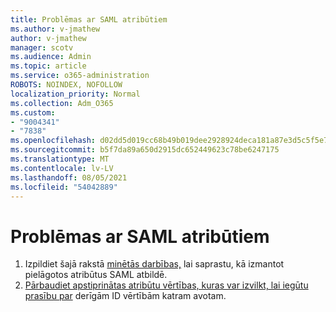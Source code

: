 ```yaml
---
title: Problēmas ar SAML atribūtiem
ms.author: v-jmathew
author: v-jmathew
manager: scotv
ms.audience: Admin
ms.topic: article
ms.service: o365-administration
ROBOTS: NOINDEX, NOFOLLOW
localization_priority: Normal
ms.collection: Adm_O365
ms.custom:
- "9004341"
- "7838"
ms.openlocfilehash: d02dd5d019cc68b49b019dee2928924deca181a87e3d5c5f5e7689a8eb5664e2
ms.sourcegitcommit: b5f7da89a650d2915dc652449623c78be6247175
ms.translationtype: MT
ms.contentlocale: lv-LV
ms.lasthandoff: 08/05/2021
ms.locfileid: "54042889"
---
```

# <a name="issues-with-saml-attributes"></a>Problēmas ar SAML atribūtiem

1. Izpildiet šajā rakstā [minētās darbības,](https://docs.microsoft.com/answers/questions/99054/how-to-use-custom-attributes-in-saml-response.html) lai saprastu, kā izmantot pielāgotos atribūtus SAML atbildē.
2. [Pārbaudiet apstiprinātas atribūtu vērtības, kuras var izvilkt, lai iegūtu prasību par](https://docs.microsoft.com/azure/active-directory/develop/active-directory-claims-mapping#table-3-valid-id-values-per-source) derīgām ID vērtībām katram avotam.
